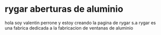 # rygar aberturas de aluminio
 hola soy valentin perrone y estoy creando la pagina de rygar s.a
 rygar es una fabrica dedicada a la fabricacion de ventanas de aluminio